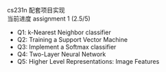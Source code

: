cs231n 配套项目实现    
当前进度 assignment 1 (2.5/5)   
- Q1: k-Nearest Neighbor classifier
- Q2: Training a Support Vector Machine
- Q3: Implement a Softmax classifier
- Q4: Two-Layer Neural Network
- Q5: Higher Level Representations: Image Features
